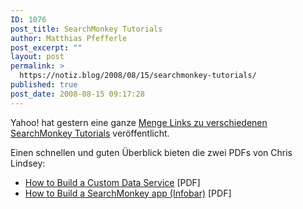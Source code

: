 ```yaml
---
ID: 1076
post_title: SearchMonkey Tutorials
author: Matthias Pfefferle
post_excerpt: ""
layout: post
permalink: >
  https://notiz.blog/2008/08/15/searchmonkey-tutorials/
published: true
post_date: 2008-08-15 09:17:28
---
```

<!-- wp:paragraph -->
<p>Yahoo! hat gestern eine ganze <a href="http://developer.yahoo.net/blog/archives/2008/08/searchmonkey_tu.html">Menge Links zu verschiedenen SearchMonkey Tutorials</a> veröffentlicht.</p>
<!-- /wp:paragraph -->

<!-- wp:paragraph -->
<p>Einen schnellen und guten Überblick bieten die zwei PDFs von Chris Lindsey:</p>
<!-- /wp:paragraph -->

<!-- wp:list -->
<ul>
	<li><a href="http://www.post-chris.com/SearchMonkey/building_a_custom_data_service_tutorial.pdf">How to Build a Custom Data Service</a> [PDF]</li>
	<li><a href="http://www.post-chris.com/SearchMonkey/building_a_custom_data_service_tutorial.pdf">How to Build a SearchMonkey app (Infobar)</a> [PDF]</li>
</ul>
<!-- /wp:list -->